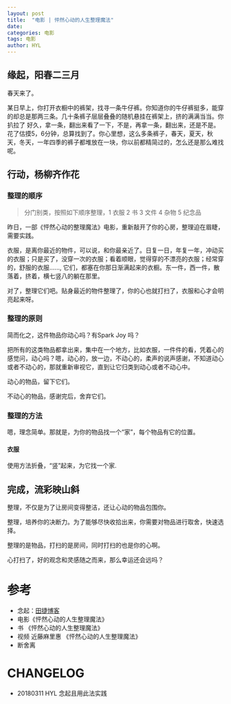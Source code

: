 ```yaml
---
layout: post
title:  "电影 | 怦然心动的人生整理魔法"
date:   
categories: 电影
tags: 电影
author: HYL
---
```



## 缘起，阳春二三月

春天来了。

某日早上，你打开衣橱中的裤架，找寻一条牛仔裤。你知道你的牛仔裤挺多，能穿的却总是那两三条。几十条裤子层层叠叠的随机悬挂在裤架上，挤的满满当当。你扒拉了
好久，拿一条，翻出来看了一下，不是，再拿一条，翻出来，还是不是。花了估摸5，6分钟，总算找到了。你心里想，这么多条裤子，春天，夏天，秋天，冬天，一年四季的裤子都堆放在一块，你以前都精简过的，怎么还是那么难找呢。


## 行动，杨柳齐作花


### 整理的顺序

> 分门别类，按照如下顺序整理，1 衣服 2 书 3 文件 4 杂物 5 纪念品

昨日，一部《怦然心动的整理魔法》电影，重新敲开了你的心房，整理迫在眉睫，需要实践。

衣服，是离你最近的物件，可以说，和你最亲近了。日复一日，年复一年，冲动买的衣服；只是买了，没穿一次的衣服；看着顺眼，觉得穿的不漂亮的衣服；经常穿的，舒服的衣服......, 它们，都塞在你那日渐满起来的衣橱。东一件，西一件，散落着，挤着，横七竖八的躺在那里。

对了，整理它们吧。贴身最近的物件整理了，你的心也就打扫了，衣服和心才会明亮起来呀。

### 整理的原则

简而化之，这件物品你动心吗？有Spark Joy 吗？

把所有的这类物品都拿出来，集中在一个地方，比如衣服，一件件的看，凭着心的感觉问，动心吗？嗯，动心的，放一边，不动心的，柔声的说声感谢，不知道动心或者不动心的，那就重新审视它，直到让它归类到动心或者不动心中。

动心的物品，留下它们。

不动心的物品，感谢完后，舍弃它们。


### 整理的方法

嗯，理念简单。那就是，为你的物品找一个“家”，每个物品有它的位置。

#### 衣服

使用方法折叠，“竖”起来，为它找一个家.



## 完成，流彩映山斜


整理，不仅是为了让房间变得整洁，还让心动的物品包围你。

整理，培养你的决断力。为了能够尽快收拾出来，你需要对物品进行取舍，快速选择。

整理的是物品，打扫的是房间，同时打扫的也是你的心啊。

心打扫了，好的观念和灵感随之而来，那么幸运还会远吗？



# 参考

- 念起：[田捷博客](http://violettianjie.com/sparkjoy)
- 电影《怦然心动的人生整理魔法》
- 书 《怦然心动的人生整理魔法》
- 视频 近藤麻里惠 《怦然心动的人生整理魔法》
- 断舍离

# CHANGELOG

- 20180311 HYL 念起且用此法实践
